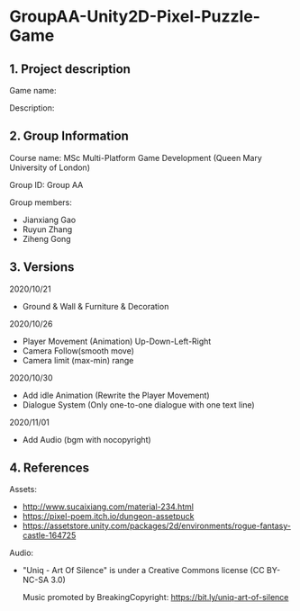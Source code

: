 # GroupAA-Unity2D-Pixel-Puzzle-Game

## 1. Project description

Game name:

Description:

## 2. Group Information

Course name: MSc Multi-Platform Game Development (Queen Mary University of London)

Group ID: Group AA

Group members:

- Jianxiang Gao
- Ruyun Zhang
- Ziheng Gong

## 3. Versions

2020/10/21

- Ground & Wall & Furniture & Decoration

2020/10/26

- Player Movement (Animation) Up-Down-Left-Right
- Camera Follow(smooth move)
- Camera limit (max-min) range

2020/10/30

- Add idle Animation (Rewrite the Player Movement)
- Dialogue System (Only one-to-one dialogue with one text line)

2020/11/01

- Add Audio (bgm with nocopyright)

## 4. References

Assets:

- http://www.sucaixiang.com/material-234.html
- https://pixel-poem.itch.io/dungeon-assetpuck
- https://assetstore.unity.com/packages/2d/environments/rogue-fantasy-castle-164725

Audio:

- "Uniq - Art Of Silence" is under a Creative Commons license (CC BY-NC-SA 3.0) 

  Music promoted by BreakingCopyright: https://bit.ly/uniq-art-of-silence